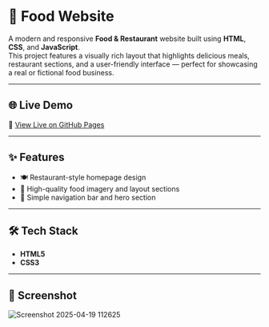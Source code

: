 # 🍔 Food Website

A modern and responsive **Food & Restaurant** website built using **HTML**, **CSS**, and **JavaScript**. <br/>
This project features a visually rich layout that highlights delicious meals, restaurant sections, and a user-friendly interface — perfect for showcasing a real or fictional food business.

---

## 🌐 Live Demo

🔗 [View Live on GitHub Pages](https://thekenapatel.github.io/FoodWebsite/)  

---

## ✨ Features

- 🍽️ Restaurant-style homepage design
- 📸 High-quality food imagery and layout sections
- 🧭 Simple navigation bar and hero section

---

## 🛠️ Tech Stack

- **HTML5**
- **CSS3**

---

## 📸 Screenshot

![Screenshot 2025-04-19 112625](https://github.com/user-attachments/assets/ab7f1b59-93a5-43f0-a1a1-b9597ea384b6)




